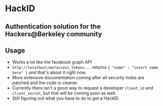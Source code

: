 HackID
======

Authentication solution for the Hackers@Berkeley community
----------------------------------------------------------

Usage
-----
- Works a lot like the facebook graph API
- `http://localhost/me?access_token=...` returns `{ "name" : "insert name here" }` and that's about it right now.
- More extensive documentation coming after all security holes are patched and the code is cleaner.
- Currently there isn't a good way to request a developer `client_id` and `client_secret`, but that will be coming soon as well.
- Still figuring out what you have to do to get a HackID.
